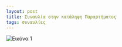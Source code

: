 ```yaml
---
layout: post
title: Συναυλία στην κατάληψη Παραρτήματος
tags: συναυλίες
---
```


![Εικόνα 1](https://chief.github.io/public/images/lives/14-01-2023.jpeg)
